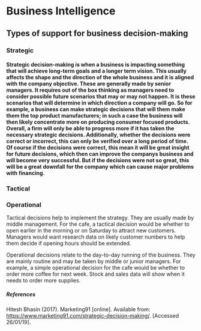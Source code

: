 # Business Intelligence

## Types of support for business decision-making

### Strategic
#### Strategic decision-making is when a business is impacting something that will achieve long-term goals and a longer term vision. This usually affects the shape and the direction of the whole business and it is aligned with the company objective. These are generally made by senior managers. It requires out of the box thinking as managers need to consider possible future scenarios that may or may not happen. It is these scenarios that will determine in which direction a company will go. So for example, a business can make strategic decisions that will them make them the top product manufacturers; in such a case the business will then likely concentrate more on producing consumer focused products. Overall, a firm will only be able to progress more if it has taken the necessary strategic decisions. Additionally, whether the decisions were correct or incorrect, this can only be verified over a long period of time. Of course if the decisions were correct, this mean it will be great insight for future decisions, which then can improve the companys business and will become very successful. But if the decisions were not so great, this will be a great downfall for the company which can cause major problems with financing. 

### Tactical
####

### Operational


Tactical decisions help to implement the strategy. They are usually made by middle management. For the cafe, a tactical decision would be whether to open earlier in the morning or on Saturday to attract new customers. Managers would want research data on likely customer numbers to help them decide if opening hours should be extended.

Operational decisions relate to the day-to-day running of the business. They are mainly routine and may be taken by middle or junior managers. For example, a simple operational decision for the cafe would be whether to order more coffee for next week. Stock and sales data will show when it needs to order more supplies.






##### References 

Hitesh Bhasin (2017). Marketing91 [online]. Available from: <https://www.marketing91.com/strategic-decision-making/>. [Accessed 26/01/19].
